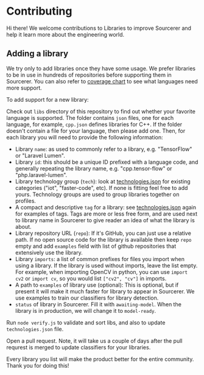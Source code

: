 # Contributing

Hi there! We welcome contributions to Libraries to improve Sourcerer and help it learn more about the engineering world.

## Adding a library

We try only to add libraries once they have some usage. We prefer libraries to be in use in hundreds of repositories before supporting them in Sourcerer. You can also refer to [coverage chart](https://raw.githack.com/sourcerer-io/awesome-libraries/master/tools/coverage/index.html) to see what languages need more support.

To add support for a new library:

Check out `libs` directory of this repository to find out whether your favorite language is supported. The folder contains `json` files, one for each language, for example, `cpp.json` defines libraries for C++. If the folder doesn't contain a file for your language, then please add one. Then, for each library you will need to provide the following information:

* Library `name`: as used to commonly refer to a library, e.g. "TensorFlow" or "Laravel Lumen".
* Library `id`: this should be a unique ID prefixed with a language code, and generally repeating the library name, e.g. "cpp.tensor-flow" or "php.laravel-lumen".
* Library technology group (`tech`): look at [technologies.json](technologies.json) for existing categories ("iot", "faster-code", etc). If none is fitting feel free to add yours. Technology groups are used to group libraries together on profiles.
* A compact and descriptive `tag` for a library: see [technologies.json](technologies.json) again for examples of tags. Tags are more or less free form, and are used next to library name in Sourcerer to give reader an idea of what the library is about.
* Library repository URL (`repo`): If it's GitHub, you can just use a relative path. If no open source code for the library is available then keep `repo` empty and add `examples` field with list of github repositories that extensively use the library.
* Library `imports`: a list of common prefixes for files you import when using a library. If the library is used without imports, leave the list empty. For example, when importing OpenCV in python, you can use `import cv2` or `import cv`, so you would list `["cv2", "cv"]` in imports.
* A path to `examples` of library use (optional): This is optional, but if present it will make it much faster for library to appear in Sourcerer. We use examples to train our classifiers for library detection.
* `status` of library in Sourcerer. Fill it with `awaiting-model`. When the library is in production, we will change it to `model-ready`.

Run `node verify.js` to validate and sort libs, and also to update `technologies.json` file.

Open a pull request. Note, it will take us a couple of days after the pull requrest is merged to update classifiers for your libraries.

Every library you list will make the product better for the entire community. Thank you for doing this!

